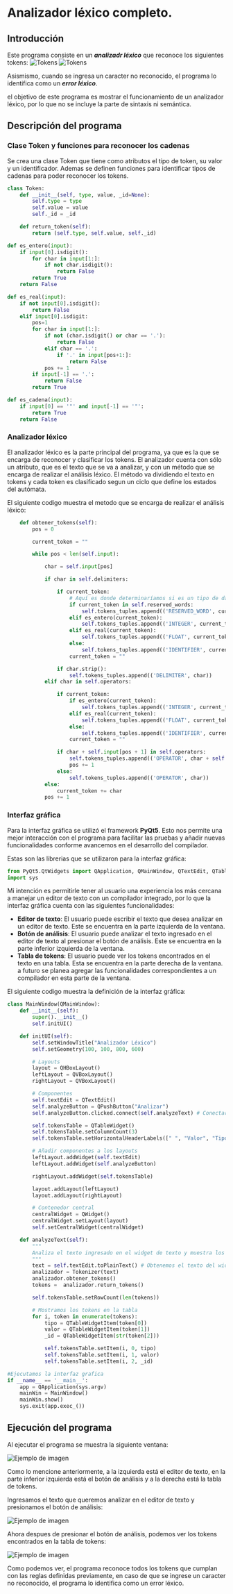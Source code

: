 # Analizador léxico completo.

## Introducción
Este programa consiste en un **_analizadr léxico_** que reconoce los siguientes tokens:
![Tokens](./ejecucion/tabla-tokens-1.png)
![Tokens](./ejecucion/tabla-tokens-2.png)

Asismismo, cuando se ingresa un caracter no reconocido, el programa lo identifica como un **_error léxico_**.

el objetivo de este programa es mostrar el funcionamiento de un analizador léxico, por lo que no se incluye la parte de sintaxis ni semántica.

## Descripción del programa

### Clase Token y funciones para reconocer los cadenas

Se crea una clase Token que tiene como atributos el tipo de token, su valor y un identificador. Ademas se definen funciones para identificar tipos de cadenas para poder reconocer los tokens.

```python	
class Token:
    def __init__(self, type, value, _id=None):
        self.type = type
        self.value = value
        self._id = _id

    def return_token(self):
        return (self.type, self.value, self._id)

def es_entero(input):
    if input[0].isdigit():
        for char in input[1:]:
            if not char.isdigit():
                return False
        return True
    return False

def es_real(input):
    if not input[0].isdigit():
        return False
    elif input[0].isdigit:
        pos=1
        for char in input[1:]:
            if not (char.isdigit() or char == '.'):
                return False
            elif char == '.':
                if '.' in input[pos+1:]:
                    return False
            pos += 1
        if input[-1] == '.':
            return False
        return True

def es_cadena(input):
    if input[0] == '"' and input[-1] == '"':
        return True
    return False
```


### Analizador léxico

El analizador léxico es la parte principal del programa, ya que es la que se encarga de reconocer y clasificar los tokens. El analizador cuenta con sólo un atributo, que es el texto que se va a analizar, y con un método que se encarga de realizar el análisis léxico. El método va dividiendo el texto en tokens y cada token es clasificado segun un ciclo que define los estados del autómata.

El siguiente codigo muestra el metodo que se encarga de realizar el análisis léxico:

```python
    def obtener_tokens(self):
        pos = 0

        current_token = ""

        while pos < len(self.input):

            char = self.input[pos]

            if char in self.delimiters:

                if current_token:
                    # Aquí es donde determinaríamos si es un tipo de dato, un identificador o un número
                    if current_token in self.reserved_words:
                        self.tokens_tuples.append(('RESERVED_WORD', current_token))
                    elif es_entero(current_token):
                        self.tokens_tuples.append(('INTEGER', current_token))
                    elif es_real(current_token):
                        self.tokens_tuples.append(('FLOAT', current_token))
                    else:
                        self.tokens_tuples.append(('IDENTIFIER', current_token))
                    current_token = ""

                if char.strip():
                    self.tokens_tuples.append(('DELIMITER', char))
            elif char in self.operators:

                if current_token:
                    if es_entero(current_token):
                        self.tokens_tuples.append(('INTEGER', current_token))
                    elif es_real(current_token):
                        self.tokens_tuples.append(('FLOAT', current_token))
                    else:
                        self.tokens_tuples.append(('IDENTIFIER', current_token))
                    current_token = ""

                if char + self.input[pos + 1] in self.operators:
                    self.tokens_tuples.append(('OPERATOR', char + self.input[pos + 1]))
                    pos += 1
                else:
                    self.tokens_tuples.append(('OPERATOR', char))
            else:
                current_token += char
            pos += 1
```
### Interfaz gráfica

Para la interfaz gráfica se utilizó el framework **PyQt5**. Esto nos permite una mejor interacción con el programa para facilitar las pruebas y añadir nuevas funcionalidades conforme avancemos en el desarrollo del compilador.

Estas son las librerias que se utilizaron para la interfaz gráfica:
```python
from PyQt5.QtWidgets import QApplication, QMainWindow, QTextEdit, QTableWidget, QTableWidgetItem, QVBoxLayout, QHBoxLayout, QPushButton, QWidget
import sys
```

Mi intención es permitirle tener al usuario una experiencia los más cercana a manejar un editor de texto con un compilador integrado, por lo que la interfaz gráfica cuenta con las siguientes funcionalidades:
- **Editor de texto**: El usuario puede escribir el texto que desea analizar en un editor de texto. Este se encuentra en la parte izquierda de la ventana. 
- **Botón de análisis**: El usuario puede analizar el texto ingresado en el editor de texto al presionar el botón de análisis. Este se encuentra en la parte inferior izquierda de la ventana.
- **Tabla de tokens**: El usuario puede ver los tokens encontrados en el texto en una tabla. Esta se encuentra en la parte derecha de la ventana. a futuro se planea agregar las funcionalidades correspondientes a un compilador en esta parte de la ventana.

El siguiente codigo muestra la definición de la interfaz gráfica:

```python
class MainWindow(QMainWindow):
    def __init__(self):
        super().__init__()
        self.initUI()

    def initUI(self):
        self.setWindowTitle("Analizador Léxico")
        self.setGeometry(100, 100, 800, 600)

        # Layouts
        layout = QHBoxLayout()
        leftLayout = QVBoxLayout()
        rightLayout = QVBoxLayout()

        # Componentes
        self.textEdit = QTextEdit()
        self.analyzeButton = QPushButton("Analizar")
        self.analyzeButton.clicked.connect(self.analyzeText) # Conectar el evento click del botón con el método analyzeText

        self.tokensTable = QTableWidget()
        self.tokensTable.setColumnCount(3)
        self.tokensTable.setHorizontalHeaderLabels([" ", "Valor", "Tipo"])

        # Añadir componentes a los layouts
        leftLayout.addWidget(self.textEdit)
        leftLayout.addWidget(self.analyzeButton)

        rightLayout.addWidget(self.tokensTable)

        layout.addLayout(leftLayout)
        layout.addLayout(rightLayout)

        # Contenedor central
        centralWidget = QWidget()
        centralWidget.setLayout(layout)
        self.setCentralWidget(centralWidget)

    def analyzeText(self):
        """
        Analiza el texto ingresado en el widget de texto y muestra los tokens en una tabla.
        """
        text = self.textEdit.toPlainText() # Obtenemos el texto del widget de texto
        analizador = Tokenizer(text)
        analizador.obtener_tokens()
        tokens =  analizador.return_tokens()

        self.tokensTable.setRowCount(len(tokens))

        # Mostramos los tokens en la tabla
        for i, token in enumerate(tokens):
            tipo = QTableWidgetItem(token[0])
            valor = QTableWidgetItem(token[1])
            _id = QTableWidgetItem(str(token[2]))

            self.tokensTable.setItem(i, 0, tipo)
            self.tokensTable.setItem(i, 1, valor)
            self.tokensTable.setItem(i, 2, _id)

#Ejecutamos la interfaz grafica
if __name__ == '__main__':
    app = QApplication(sys.argv)
    mainWin = MainWindow()
    mainWin.show()
    sys.exit(app.exec_())
```

## Ejecución del programa

Al ejecutar el programa se muestra la siguiente ventana:

![Ejemplo de imagen](ejecucion/inicio.png)

Como lo mencione anteriormente, a la izquierda está el editor de texto, en la parte inferior izquierda está el botón de análisis y a la derecha está la tabla de tokens.

Ingresamos el texto que queremos analizar en el editor de texto y presionamos el botón de análisis:

![Ejemplo de imagen](ejecucion/analisis.png)

Ahora despues de presionar el botón de análisis, podemos ver los tokens encontrados en la tabla de tokens: 

![Ejemplo de imagen](ejecucion/tokens.png)

Como podemos ver, el programa reconoce todos los tokens que cumplan con las reglas definidas previamente, en caso de que se ingrese un caracter no reconocido, el programa lo identifica como un error léxico.